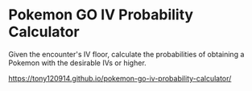# Pokemon GO IV Probability Calculator
Given the encounter's IV floor, calculate the probabilities of obtaining a Pokemon with the desirable IVs or higher.

https://tony120914.github.io/pokemon-go-iv-probability-calculator/
